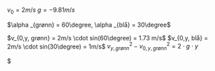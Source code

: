 $v_0 = 2m/s$
$g = -9.81m/s$

$\alpha _{grønn} = 60\degree, \alpha _{blå} = 30\degree$  

$v_{0,y, grønn} = 2m/s \cdot sin(60\degree) = 1.73 m/s$
$v_{0,y, blå} = 2m/s \cdot sin(30\degree) = 1m/s$
$v_{y,grønn}^{2}-v_{0,y,grønn}^{2}= 2\cdot g \cdot y$

$
